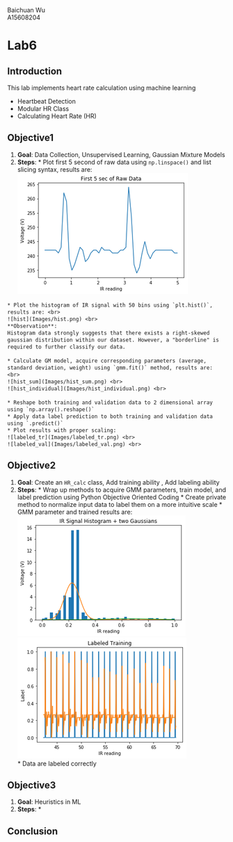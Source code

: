 Baichuan Wu </br>
A15608204 </br>

# Lab6

## Introduction
This lab implements heart rate calculation using machine learning
  * Heartbeat Detection
  * Modular HR Class
  * Calculating Heart Rate (HR)

## Objective1
  1. **Goal**: Data Collection, Unsupervised Learning, Gaussian Mixture Models
  2. **Steps**:
    * Plot first 5 second of raw data using `np.linspace()` and list slicing syntax, results are: <br>
    ![IRdata](Images/IRdata.png)

    * Plot the histogram of IR signal with 50 bins using `plt.hist()`, results are: <br>
    ![hist](Images/hist.png) <br>
    **Observation**:
    Histogram data strongly suggests that there exists a right-skewed gaussian distribution within our dataset. However, a "borderline" is required to further classify our data.

    * Calculate GM model, acquire corresponding parameters (average, standard deviation, weight) using `gmm.fit()` method, results are: <br>
    ![hist_sum](Images/hist_sum.png) <br>
    ![hist_individual](Images/hist_individual.png) <br>

    * Reshape both training and validation data to 2 dimensional array using `np.array().reshape()`
    * Apply data label prediction to both training and validation data using `.predict()`
    * Plot results with proper scaling:
    ![labeled_tr](Images/labeled_tr.png) <br>
    ![labeled_val](Images/labeled_val.png) <br>

## Objective2
  1. **Goal**: Create an `HR_calc` class, Add training ability
, Add labeling ability
  2. **Steps**:
    * Wrap up methods to acquire GMM parameters, train model, and label prediction using Python Objective Oriented Coding
    * Create private method to normalize input data to label them on a more intuitive scale
    * GMM parameter and trained results are:
    <br>
    ![class_test_hist](Images/class_test_hist.png) <br>
    ![class_test_labels](Images/class_test_labels.png) <br>
    * Data are labeled correctly

## Objective3
  1. **Goal**: Heuristics in ML
  2. **Steps**:
    *

## Conclusion

